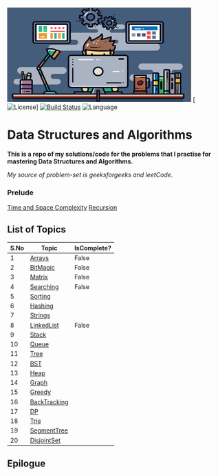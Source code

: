 ![dsa](src/main/resources/dsa.png) [![License](https://img.shields.io/badge/license-Apache_2.0-blue.svg)] [![Build Status](https://travis-ci.org/fishercoder1534/Leetcode.svg?branch=master)](https://travis-ci.org/fishercoder1534/Leetcode) ![Language](https://img.shields.io/badge/language-Java%20%2F%20MySQL%20%2F%20Bash-blue.svg)
# Data Structures and Algorithms

**This is a repo of my solutions/code for the problems that I practise for mastering Data Structures and Algorithms.**

_My source of problem-set is geeksforgeeks and leetCode._

### Prelude

[Time and Space Complexity](src/main/java/surya/practice/meta/README.md)
[Recursion](src/main/java/surya/practice/geeks/recursion/README.md)

## List of Topics

|S.No|Topic|IsComplete?|
|---|---|---|
|1|[Arrays](src/main/java/surya/practice/geeks/arrays/README.md)|False|
|2|[BitMagic](src/main/java/surya/practice/geeks/bitmagic/README.md)|False|
|3|[Matrix](src/main/java/surya/practice/geeks/matrix/README.md)|False|
|4|[Searching](src/main/java/surya/practice/geeks/searching/README.md)|False|  
|5|[Sorting](src/main/java/surya/practice/geeks/sorting/README.md)| |  
|6|[Hashing](src/main/java/surya/practice/geeks/hashing/README.md)| |
|7|[Strings](src/main/java/surya/practice/geeks/strings/README.md)|  |  
 |8|[LinkedList](src/main/java/surya/practice/geeks/linkedList/README.md)| False| |  
 |9|[Stack](src/main/java/surya/practice/geeks/stack/README.md)| |
|10|[Queue](src/main/java/surya/practice/geeks/queue/README.md)| |  
|11|[Tree](src/main/java/surya/practice/geeks/tree/README.md)| |  
|12|[BST](src/main/java/surya/practice/geeks/bst/README.md)|  |  
|13|[Heap](src/main/java/surya/practice/geeks/heap/README.md)| |
|14|[Graph](src/main/java/surya/practice/geeks/graph/README.md)| |  
|15|[Greedy](src/main/java/surya/practice/geeks/greedy/README.md)| |  
|16|[BackTracking](src/main/java/surya/practice/geeks/backtracking/README.md)| |
|17|[DP](src/main/java/surya/practice/geeks/dp/README.md)|  |  
|18|[Trie](src/main/java/surya/practice/geeks/trie/README.md)| |  
|19|[SegmentTree](src/main/java/surya/practice/geeks/segmentTree/README.md)||  
|20|[DisjointSet](src/main/java/surya/practice/geeks/disjointSet/README.md)| |


## Epilogue
